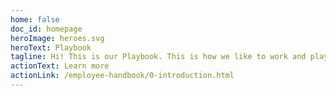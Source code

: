 ```yaml
---
home: false
doc_id: homepage
heroImage: heroes.svg
heroText: Playbook
tagline: Hi! This is our Playbook. This is how we like to work and play at De Voorhoede.
actionText: Learn more
actionLink: /employee-handbook/0-introduction.html
---
```

